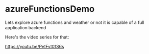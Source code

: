 # azureFunctionsDemo
Lets explore azure functions and weather or not it is capable of a full application backend


Here's the video series for that: 

https://youtu.be/PetFvt01S6s

